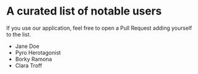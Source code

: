 # A curated list of notable users

If you use our application, feel free to open a Pull Request adding yourself to the list.

- Jane Doe
- Pyro Herotagonist
- Borky Ramona
- Clara Troff

